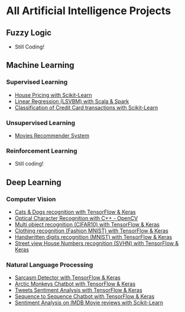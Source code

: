 # All Artificial Intelligence Projects
## Fuzzy Logic
- Still Coding!

## Machine Learning
### Supervised Learning
- [House Pricing with Scikit-Learn](https://github.com/UribeAlejandro/Regression_HousePrices)
- [Linear Regression (LSVBM) with Scala & Spark](https://github.com/UribeAlejandro/Scala_ML_LinearRegression)
- [Classification of Credit Card transactions with Scikit-Learn](https://github.com/UribeAlejandro/Classification_Fraud_Detection)
### Unsupervised Learning
- [Movies Recommender System](https://github.com/UribeAlejandro/MovieRecommendationSystem)
### Reinforcement Learning
- Still coding!
## Deep Learning
### Computer Vision
- [Cats & Dogs recognition with TensorFlow & Keras](https://github.com/UribeAlejandro/ComputerVision_Cats_vs_Dogs)
- [Optical Character Recognition with C++ - OpenCV](https://github.com/UribeAlejandro/Optical_Character_Recognition)
- [Multi object recognition (CIFAR10) with TensorFlow & Keras](https://github.com/UribeAlejandro/ComputerVision_CIFAR10)
- [Clothing recognition (Fashion MNIST) with TensorFlow & Keras](https://github.com/UribeAlejandro/ComputerVision_FashionMNIST)
- [Handwritten digits recognition (MNIST) with TensorFlow & Keras](https://github.com/UribeAlejandro/ComputerVision_MNIST)
- [Street view House Numbers recognition (SVHN) with TensorFlow & Keras](https://github.com/UribeAlejandro/ComputerVision_SVHN)
### Natural Language Processing
- [Sarcasm Detector with TensorFlow & Keras](https://github.com/UribeAlejandro/NLPSarcasmIndeed)
- [Arctic Monkeys Chatbot with TensorFlow & Keras](https://github.com/UribeAlejandro/dont_believe_the_hype)
- [Tweets Sentiment Analysis with TensorFlow & Keras](https://github.com/UribeAlejandro/NLP_Tweets_Sentiment_Analysis)
- [Sequence to Sequence Chatbot with TensorFlow & Keras](https://github.com/UribeAlejandro/Seq2Seq_ChatBot)
- [Sentiment Analysis on IMDB Movie reviews with Scikit-Learn](https://github.com/UribeAlejandro/NLP_MovieReviews_SentimentAnalysis)